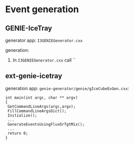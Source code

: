 # Event generation 

## GENIE-IceTray

generator app: `I3GENIEGenerator.cxx`

generation:

1. In `I3GENIEGenerator.cxx` call ``



## ext-genie-icetray

generation app: `genie-generator/genie/gIceCubeEvGen.cxx`:

 ```
 int main(int argc, char ** argv)
{
  GetCommandLineArgs(argc,argv);
  FillCommandLineArgsDict();
  Initialize();
  ...
  GenerateEventsUsingFluxOrTgtMix();
  ...
  return 0;
}
 ```

